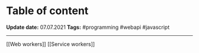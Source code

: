 # Table of content
**Update date:** 07.07.2021
**Tags:** #programming #webapi #javascript 

<hr>

[[Web workers]]
[[Service workers]]